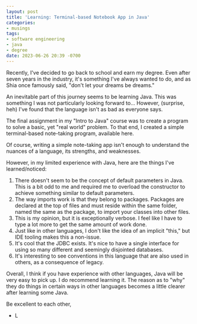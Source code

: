 ```yaml
---
layout: post
title: 'Learning: Terminal-based Notebook App in Java'
categories:
- musings
tags:
- software engineering
- java
- degree
date: 2023-06-26 20:39 -0700
---
```

Recently, I've decided to go back to school and earn my degree. Even after seven years in the industry, it's something I've always wanted to do, and as Shia once famously said, "don't let your dreams be dreams."

An inevitable part of this journey seems to be learning Java. This was something I was not particularly looking forward to... However, (surprise, heh) I've found that the language isn't as bad as everyone says.

The final assignment in my "Intro to Java" course was to create a program to solve a basic, yet "real world" problem. To that end, I created a simple terminal-based note-taking program, available here.

Of course, writing a simple note-taking app isn't enough to understand the nuances of a language, its strengths, and weaknesses.

However, in my limited experience with Java, here are the things I've learned/noticed:

1. There doesn't seem to be the concept of default parameters in Java. This is a bit odd to me and required me to overload the constructor to achieve something similar to default parameters.
2. The way imports work is that they belong to packages. Packages are declared at the top of files and must reside within the same folder, named the same as the package, to import your classes into other files.
3. This is my opinion, but it is exceptionally verbose. I feel like I have to type a lot more to get the same amount of work done.
4. Just like in other languages, I don't like the idea of an implicit "this," but IDE tooling makes this a non-issue.
5. It's cool that the JDBC exists. It's nice to have a single interface for using so many different and seemingly disjointed databases.
6. It's interesting to see conventions in this language that are also used in others, as a consequence of legacy.

Overall, I think if you have experience with other languages, Java will be very easy to pick up. I do recommend learning it. The reason as to "why" they do things in certain ways in other languages becomes a little clearer after learning some Java.

Be excellent to each other,
- L

